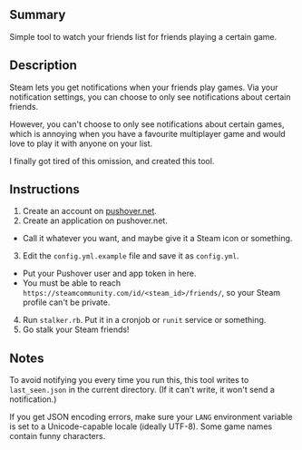 ## Summary

Simple tool to watch your friends list for friends playing a certain game.

## Description

Steam lets you get notifications when your friends play games.  Via your notification settings, you can choose to only see notifications about certain friends.

However, you can't choose to only see notifications about certain games, which is annoying when you have a favourite multiplayer game and would love to play it with anyone on your list.

I finally got tired of this omission, and created this tool.

## Instructions

1. Create an account on [pushover.net](https://pushover.net/).
2. Create an application on pushover.net.
  * Call it whatever you want, and maybe give it a Steam icon or something.
3. Edit the `config.yml.example` file and save it as `config.yml`.
  * Put your Pushover user and app token in here.
  * You must be able to reach `https://steamcommunity.com/id/<steam_id>/friends/`, so your Steam profile can't be private.
4. Run `stalker.rb`.  Put it in a cronjob or `runit` service or something.
5. Go stalk your Steam friends!

## Notes

To avoid notifying you every time you run this, this tool writes to `last_seen.json` in the current directory.  (If it can't write, it won't send a notification.)

If you get JSON encoding errors, make sure your `LANG` environment variable is set to a Unicode-capable locale (ideally UTF-8).  Some game names contain funny characters.
